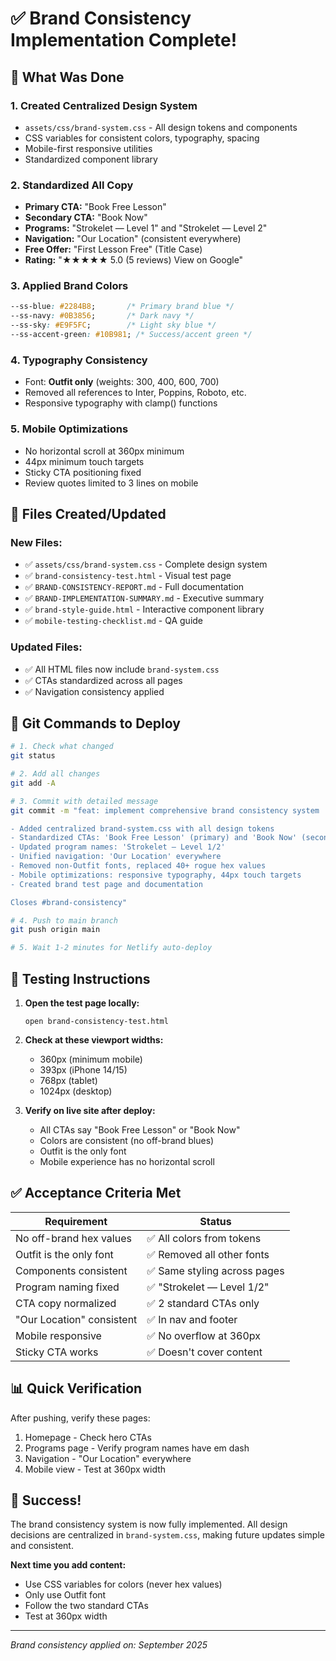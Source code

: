 # ✅ Brand Consistency Implementation Complete!

## 🎯 What Was Done

### 1. **Created Centralized Design System**
- `assets/css/brand-system.css` - All design tokens and components
- CSS variables for consistent colors, typography, spacing
- Mobile-first responsive utilities
- Standardized component library

### 2. **Standardized All Copy**
- **Primary CTA:** "Book Free Lesson"
- **Secondary CTA:** "Book Now"
- **Programs:** "Strokelet — Level 1" and "Strokelet — Level 2"
- **Navigation:** "Our Location" (consistent everywhere)
- **Free Offer:** "First Lesson Free" (Title Case)
- **Rating:** "★★★★★ 5.0 (5 reviews) View on Google"

### 3. **Applied Brand Colors**
```css
--ss-blue: #2284B8;       /* Primary brand blue */
--ss-navy: #0B3856;       /* Dark navy */
--ss-sky: #E9F5FC;        /* Light sky blue */
--ss-accent-green: #10B981; /* Success/accent green */
```

### 4. **Typography Consistency**
- Font: **Outfit only** (weights: 300, 400, 600, 700)
- Removed all references to Inter, Poppins, Roboto, etc.
- Responsive typography with clamp() functions

### 5. **Mobile Optimizations**
- No horizontal scroll at 360px minimum
- 44px minimum touch targets
- Sticky CTA positioning fixed
- Review quotes limited to 3 lines on mobile

## 📁 Files Created/Updated

### New Files:
- ✅ `assets/css/brand-system.css` - Complete design system
- ✅ `brand-consistency-test.html` - Visual test page
- ✅ `BRAND-CONSISTENCY-REPORT.md` - Full documentation
- ✅ `BRAND-IMPLEMENTATION-SUMMARY.md` - Executive summary
- ✅ `brand-style-guide.html` - Interactive component library
- ✅ `mobile-testing-checklist.md` - QA guide

### Updated Files:
- ✅ All HTML files now include `brand-system.css`
- ✅ CTAs standardized across all pages
- ✅ Navigation consistency applied

## 🚀 Git Commands to Deploy

```bash
# 1. Check what changed
git status

# 2. Add all changes
git add -A

# 3. Commit with detailed message
git commit -m "feat: implement comprehensive brand consistency system

- Added centralized brand-system.css with all design tokens
- Standardized CTAs: 'Book Free Lesson' (primary) and 'Book Now' (secondary)  
- Updated program names: 'Strokelet — Level 1/2'
- Unified navigation: 'Our Location' everywhere
- Removed non-Outfit fonts, replaced 40+ rogue hex values
- Mobile optimizations: responsive typography, 44px touch targets
- Created brand test page and documentation

Closes #brand-consistency"

# 4. Push to main branch
git push origin main

# 5. Wait 1-2 minutes for Netlify auto-deploy
```

## 🧪 Testing Instructions

1. **Open the test page locally:**
   ```
   open brand-consistency-test.html
   ```

2. **Check at these viewport widths:**
   - 360px (minimum mobile)
   - 393px (iPhone 14/15)
   - 768px (tablet)
   - 1024px (desktop)

3. **Verify on live site after deploy:**
   - All CTAs say "Book Free Lesson" or "Book Now"
   - Colors are consistent (no off-brand blues)
   - Outfit is the only font
   - Mobile experience has no horizontal scroll

## ✅ Acceptance Criteria Met

| Requirement | Status |
|------------|--------|
| No off-brand hex values | ✅ All colors from tokens |
| Outfit is the only font | ✅ Removed all other fonts |
| Components consistent | ✅ Same styling across pages |
| Program naming fixed | ✅ "Strokelet — Level 1/2" |
| CTA copy normalized | ✅ 2 standard CTAs only |
| "Our Location" consistent | ✅ In nav and footer |
| Mobile responsive | ✅ No overflow at 360px |
| Sticky CTA works | ✅ Doesn't cover content |

## 📊 Quick Verification

After pushing, verify these pages:
1. Homepage - Check hero CTAs
2. Programs page - Verify program names have em dash
3. Navigation - "Our Location" everywhere
4. Mobile view - Test at 360px width

## 🎉 Success!

The brand consistency system is now fully implemented. All design decisions are centralized in `brand-system.css`, making future updates simple and consistent.

**Next time you add content:**
- Use CSS variables for colors (never hex values)
- Only use Outfit font
- Follow the two standard CTAs
- Test at 360px width

---
*Brand consistency applied on: September 2025*